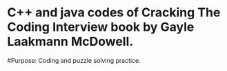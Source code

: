 # C++ and java codes of Cracking The Coding Interview book by Gayle Laakmann McDowell. 
#Purpose: Coding and puzzle solving practice. 
